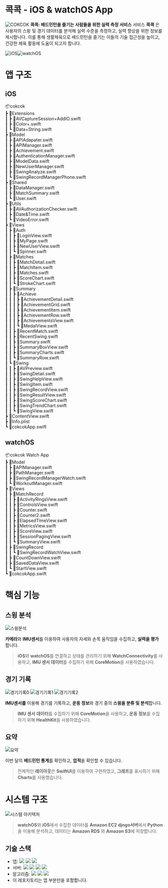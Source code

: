 # 콕콕 - iOS & watchOS App
![COKCOK](https://github.com/wldnd9904/Cokcok/blob/main/page/images/logo_large.png?raw=true)
**콕콕: 배드민턴을 즐기는 사람들을 위한 실력 측정 서비스**
서비스 **콕콕** 은 사용자의 스윙 및 경기 데이터를 분석해 실력 수준을 측정하고, 실력 향상을 위한 정보를 제시합니다. 이를 통해 생활체육으로 배드민턴을 즐기는 이들의 기술 접근성을 높이고, 건강한 체육 활동에 도움이 되고자 합니다.

![iOS](https://github.com/wldnd9904/Cokcok/blob/main/page/images/iOS.png?raw=true)![watchOS](https://github.com/wldnd9904/Cokcok/blob/main/page/images/watchOS.png?raw=true)

# 앱 구조
## iOS
📦cokcok  
 ┣ 📂Extensions  
 ┃ ┣ 📜AVCaptureSession+AddIO.swift  
 ┃ ┣ 📜Color+.swift  
 ┃ ┗ 📜Data+String.swift  
 ┣ 📂Model  
 ┃ ┣ 📜APIAdapater.swift  
 ┃ ┣ 📜APIManager.swift  
 ┃ ┣ 📜Achievement.swift  
 ┃ ┣ 📜AuthenticationManager.swift  
 ┃ ┣ 📜ModelData.swift  
 ┃ ┣ 📜NewUserManager.swift  
 ┃ ┣ 📜SwingAnalyze.swift  
 ┃ ┗ 📜SwingRecordManagerPhone.swift  
 ┣ 📂Shared  
 ┃ ┣ 📜DataManager.swift  
 ┃ ┣ 📜MatchSummary.swift  
 ┃ ┗ 📜User.swift  
 ┣ 📂Utils  
 ┃ ┣ 📜AVAuthorizationChecker.swift  
 ┃ ┣ 📜Date&Time.swift  
 ┃ ┗ 📜VideoError.swift  
 ┣ 📂Views  
 ┃ ┣ 📂Auth  
 ┃ ┃ ┣ 📜LoginView.swift  
 ┃ ┃ ┣ 📜MyPage.swift  
 ┃ ┃ ┣ 📜NewUserView.swift  
 ┃ ┃ ┗ 📜Spinner.swift  
 ┃ ┣ 📂Matches  
 ┃ ┃ ┣ 📜MatchDetail.swift  
 ┃ ┃ ┣ 📜MatchItem.swift  
 ┃ ┃ ┣ 📜Matches.swift  
 ┃ ┃ ┣ 📜ScoreChart.swift  
 ┃ ┃ ┗ 📜StrokeChart.swift  
 ┃ ┣ 📂Summary  
 ┃ ┃ ┣ 📂Achieve  
 ┃ ┃ ┃ ┣ 📜AchievementDetail.swift  
 ┃ ┃ ┃ ┣ 📜AchievementGrid.swift  
 ┃ ┃ ┃ ┣ 📜AchievementItem.swift  
 ┃ ┃ ┃ ┣ 📜AchievementRow.swift  
 ┃ ┃ ┃ ┣ 📜AchievementsView.swift  
 ┃ ┃ ┃ ┗ 📜MedalView.swift  
 ┃ ┃ ┣ 📜RecentMatch.swift  
 ┃ ┃ ┣ 📜RecentSwing.swift  
 ┃ ┃ ┣ 📜Summary.swift  
 ┃ ┃ ┣ 📜SummaryBoxView.swift  
 ┃ ┃ ┣ 📜SummaryCharts.swift  
 ┃ ┃ ┗ 📜SummaryRow.swift  
 ┃ ┗ 📂Swing  
 ┃ ┃ ┣ 📜AVPreview.swift  
 ┃ ┃ ┣ 📜SwingDetail.swift  
 ┃ ┃ ┣ 📜SwingHelpView.swift  
 ┃ ┃ ┣ 📜SwingItem.swift  
 ┃ ┃ ┣ 📜SwingRecordView.swift  
 ┃ ┃ ┣ 📜SwingResultView.swift  
 ┃ ┃ ┣ 📜SwingScoreChart.swift  
 ┃ ┃ ┣ 📜SwingTrendChart.swift  
 ┃ ┃ ┗ 📜SwingView.swift  
 ┣ 📜ContentView.swift  
 ┣ 📜Info.plist  
 ┗ 📜cokcokApp.swift  
 
## watchOS
📦cokcok Watch App  
 ┣ 📂Model  
 ┃ ┣ 📜APIManager.swift  
 ┃ ┣ 📜PathManager.swift  
 ┃ ┣ 📜SwingRecordManagerWatch.swift  
 ┃ ┗ 📜WorkoutManager.swift  
 ┣ 📂Views  
 ┃ ┣ 📂MatchRecord  
 ┃ ┃ ┣ 📜ActivityRingsView.swift  
 ┃ ┃ ┣ 📜ControlsView.swift  
 ┃ ┃ ┣ 📜Counter.swift  
 ┃ ┃ ┣ 📜Counter2.swift  
 ┃ ┃ ┣ 📜ElapsedTimeView.swift  
 ┃ ┃ ┣ 📜MetricsView.swift  
 ┃ ┃ ┣ 📜ScoreView.swift  
 ┃ ┃ ┣ 📜SessionPagingView.swift  
 ┃ ┃ ┗ 📜SummaryView.swift  
 ┃ ┣ 📂SwingRecord  
 ┃ ┃ ┗ 📜SwingRecordWatchView.swift  
 ┃ ┣ 📜CountDownView.swift  
 ┃ ┣ 📜SavedDataView.swift  
 ┃ ┗ 📜StartView.swift  
 ┗ 📜cokcokApp.swift
# 핵심 기능
## 스윙 분석
![스윙분석](https://github.com/wldnd9904/Cokcok/assets/74809873/b621c17b-3466-47d1-a58e-2f731f999309)

**카메라**와 **IMU센서**를 이용하여 사용자의 자세와 손목 움직임을 수집하고, **실력을 평가**합니다.
> **iOS**와 **watchOS**를 연결하고 상태를 관리하기 위해 **WatchConnectivity**를 사용하고, **IMU 센서 데이터**를 수집하기 위해 **CoreMotion**을 사용하였습니다.
## 경기 기록
![경기기록0](https://github.com/wldnd9904/Cokcok/assets/74809873/cc08a58b-b863-43f9-a8a7-4dc83963b8fa)
![경기기록1](https://github.com/wldnd9904/Cokcok/assets/74809873/7ba0d3e6-973a-4da2-abce-87686a48cc5b)
![경기기록2](https://github.com/wldnd9904/Cokcok/assets/74809873/f41b2929-1e82-491d-aad3-a602c23bd432)

**IMU센서를** 이용해 경기를 기록하고, **운동 정보**와 경기 중의 **스윙을 분류 및 분석**합니다.
> **IMU 센서 데이터**를 수집하기 위해 **CoreMotion**을 사용하고, **운동 정보**를 수집하기 위해 **HealthKit**을 사용하였습니다.
## 요약
![요약](https://github.com/wldnd9904/Cokcok/assets/74809873/9918e8d3-a1b7-42c6-b16d-7e3e897446e9)

이번 달의 **배드민턴 통계**를 확인하고, **업적**을 확인할 수 있습니다.
> 전체적인 **레이아웃**은 **SwiftUI**를 이용하여 구현하였고, **그래프**를 표시하기 위해 **Charts**를 사용했습니다.

# 시스템 구조

![시스템 아키텍처](https://github.com/wldnd9904/Cokcok/blob/main/page/images/architecture.png?raw=true)
> **watchOS**와 **iOS**에서 수집한 데이터를 **Amazon EC2 djngo서버**에서 **Python**을 이용해 분석하고, 데이터는 **Amazon RDS** 와 **Amazon S3**에 저장합니다.
## 기술 스택
- 앱: ![](https://img.shields.io/badge/iOS-000000?style=flat&amp;logo=ios&amp;logoColor=white) ![](https://img.shields.io/badge/watchOS-000000?style=flat&amp;logo=ios&amp;logoColor=white) ![](https://img.shields.io/badge/Swift-F05138?style=flat&amp;logo=swift&amp;logoColor=white)
- 서버: ![](https://img.shields.io/badge/django-092E20?style=flat&amp;logo=django&amp;logoColor=white) ![](https://img.shields.io/badge/Amazon%20EC2-FF9900?style=flat&amp;logo=amazon%20ec2&amp;logoColor=white) ![](https://img.shields.io/badge/Amazon%20S3-569A31?style=flat&amp;logo=amazon%20s3&amp;logoColor=white) ![](https://img.shields.io/badge/Amazon%20RDS-527FFF?style=flat&amp;logo=amazon%20rds&amp;logoColor=white)
- 알고리즘: ![](https://img.shields.io/badge/scikitlearn-F7931E?style=flat&amp;logo=scikit-learn&amp;logoColor=white) ![](https://img.shields.io/badge/pandas-150458?style=flat&amp;logo=pandas&amp;logoColor=white) ![](https://img.shields.io/badge/MoveNet-FF6F00?style=flat&amp;logo=tenserflow&amp;logoColor=white)
- 이 레포지토리는 앱 부분만을 포함합니다.
